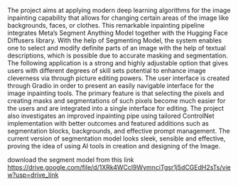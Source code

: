 The project aims at applying modern deep learning algorithms for the image inpainting capability that allows for changing certain areas of the image like backgrounds, faces, or clothes. This remarkable inpainting pipeline integrates Meta’s Segment Anything Model together with the Hugging Face Diffusers library. With the help of Segmenting Model, the system enables one to select and modify definite parts of an image with the help of textual descriptions, which is possible due to accurate masking and segmentation. The following application is a strong and highly adjustable option that gives users with different degrees of skill sets potential to enhance image cleverness via through picture editing powers. 
The user interface is created through Gradio in order to present an easily navigable interface for the image inpainting tools. The primary feature is that selecting the pixels and creating masks and segmentations of such pixels become much easier for the users and are integrated into a single interface for editing. The project also investigates an improved inpainting pipe using tailored ControlNet implementation with better outcomes and featured additions such as segmentation blocks, backgrounds, and effective prompt management. The current version of segmentation model looks sleek, sensible and effective, proving the idea of using AI tools in creation and designing of the Image.

download the segment model from this link
https://drive.google.com/file/d/1XRk4WCcl9WymnciTgsr1j5dCGEdH2sTs/view?usp=drive_link
